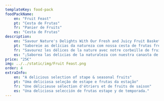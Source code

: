 ```yaml
---
templateKey: food-pack
foodPackName:
    en: "Fruit Feast"
    pt: "Cesta de Frutas"
    fr: "Panier de Fruits"
    es: "Cesta de Frutas"
description: 
    en: "Savour Nature's Delights With Our Fresh and Juicy Fruit Basket! Bursting with vibrant flavours, this basket features a delightful assortment of seasonal fruits."
    pt: "Saboreie as delícias da natureza com nossa cesta de frutas frescas e suculentas! Repleta de sabores vibrantes, esta cesta apresenta uma deliciosa variedade de frutas da estação."
    fr: "Savourez les délices de la nature avec notre corbeille de fruits frais et juteux ! Débordant de saveurs vibrantes, ce panier présente un délicieux assortiment de fruits de saison."
    es: "¡Saborea las delicias de la naturaleza con nuestra canasta de frutas frescas y jugosas! Llena de sabores vibrantes, esta canasta presenta una deliciosa variedad de frutas de temporada."
price: "25€"
img: ../../static/img/Fruit Feast.png
order: 4
extraInfo:
    en: "A delicious selection of stape & seasonal fruits"
    pt: "Uma deliciosa seleção de estape e frutas da estação"
    fr: "Une délicieuse sélection d'étriers et de fruits de saison"  
    es: "Una deliciosa selección de frutas estape y de temporada."
---
```


